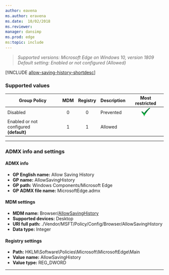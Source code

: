 ```yaml
---
author: eavena
ms.author: eravena
ms.date:  10/02/2018
ms.reviewer: 
manager: dansimp
ms.prod: edge
ms:topic: include
---
```


<!-- ## Allow Saving History --> 

>*Supported versions: Microsoft Edge on Windows 10, version 1809*<br>
>*Default setting:  Enabled or not configured (Allowed)*

[!INCLUDE [allow-saving-history-shortdesc](../shortdesc/allow-saving-history-shortdesc.md)]

### Supported values

|                Group Policy                | MDM | Registry | Description |                 Most restricted                  |
|--------------------------------------------|:---:|:--------:|-------------|:------------------------------------------------:|
|                  Disabled                  |  0  |    0     |  Prevented  | ![Most restricted value](../images/check-gn.png) |
| Enabled or not configured<br>**(default)** |  1  |    1     |   Allowed   |                                                  |

---

### ADMX info and settings

#### ADMX info
- **GP English name:** Allow Saving History
- **GP name:** AllowSavingHistory
- **GP path:** Windows Components/Microsoft Edge
- **GP ADMX file name:** MicrosoftEdge.admx

#### MDM settings
- **MDM name:** Browser/[AllowSavingHistory](https://docs.microsoft.com/windows/client-management/mdm/policy-csp-browser#browser-allowsavinghistory)
- **Supported devices:** Desktop
- **URI full path:** ./Vendor/MSFT/Policy/Config/Browser/AllowSavingHistory 
- **Data type:** Integer

#### Registry settings
- **Path:**  HKLM\\Software\\Policies\\Microsoft\\MicrosoftEdge\\Main
- **Value name:** AllowSavingHistory
- **Value type:** REG_DWORD


<hr>
